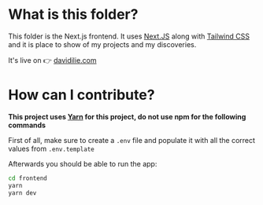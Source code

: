 # What is this folder?

This folder is the Next.js frontend. It uses [Next.JS](https://nextjs.org/) along with [Tailwind CSS](https://tailwindcss.com/) and it is place to show of my projects and my discoveries.

It's live on 👉 [davidilie.com](https://davidilie.com)

# How can I contribute?

**This project uses [Yarn](https://yarnpkg.com/) for this project, do not use npm for the following commands**

First of all, make sure to create a `.env` file and populate it with all the correct values from `.env.template`

Afterwards you should be able to run the app:

```bash
cd frontend
yarn
yarn dev
```
